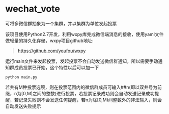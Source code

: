 # wechat_vote
可将多微信群抽象为一个集群，并以集群为单位发起投票

该项目使用Python2.7开发，利用wxpy库完成微信端消息的接收，使用yaml文件做轻量的持久化存储，wxpy项目github地址:

> https://github.com/youfou/wxpy

运行main文件来发起投票，发起投票不会自动发送微信群通知，所以需要手动通知群成员投票已开始，这个特性以后可以加一下
```
python main.py
```

若共有M种投票选项，则在投票范围内的微信群成员可输入##n(即以双井号为前缀，n为[0,M)之间的整数)进行投票，若投票记录成功则会自动发送记录成功提醒，若记录失败则不会发送任何提醒，若n为除[0,M)间整数外的非法输入，则会自动发送失败提示
